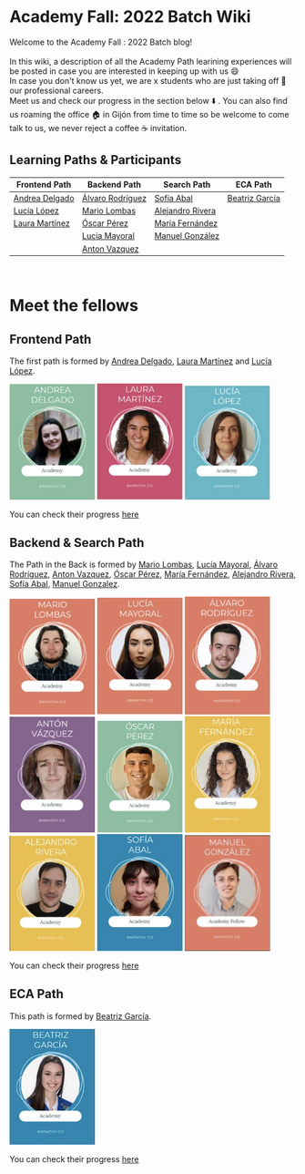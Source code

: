# Academy Fall: 2022 Batch Wiki

Welcome to the Academy Fall : 2022 Batch blog! <br><br>
In this wiki, a description of all the Academy Path learining experiences will be posted in case you are interested in keeping up with us 😄 <br>
In case you don't know us yet, we are x students who are just taking off 🚀 our professional careers.<br> Meet us and check our progress in the section below ⬇️ . You can also find us roaming the office 🏠 in Gijón from time to time so be welcome to come talk to us, we never reject a coffee ☕ invitation. <br>


## Learning Paths & Participants

| Frontend Path                                    | Backend Path                                      | Search Path                                         | ECA Path           |
|--------------------------------------------------|---------------------------------------------------|-----------------------------------------------------|--------------------|
| [Andrea Delgado](https://github.com/andreadlgdo) | [Álvaro Rodríguez](https://github.com/alvarorg14) | [Sofía Abal](https://github.com/Sofia-AF)           | [Beatriz García](https://github.com/beatrizgarciad) |
| [Lucía López](https://github.com/zhuzilu)        | [Mario Lombas](https://github.com/mlombas)        | [Alejandro Rivera](https://github.com/iskelazz)     |                    |
| [Laura Martínez](https://github.com/lauramargar) | [Óscar Pérez](https://github.com/uo265488)        | [María Fernández](https://github.com/mariaffnandez) |                    |
 |                                                  | [Lucia Mayoral](https://github.com/luciamayo)     | [Manuel González](https://github.com/gs-Manuel)  | |
|                                                  | [Anton Vazquez](https://github.com/AntonVazquez)     |                                                     | |

<br>

# Meet the fellows

## Frontend Path 

The first path is formed by [Andrea Delgado](https://github.com/andreadlgdo), [Laura Martínez](https://github.com/lauramargar) and [Lucía López](https://github.com/zhuzilu).

<div class="img_academy">
 <img class="img_path" src="https://github.com/empathyco/academy-batches/blob/main/assets/img/Andrea.png?raw=true" alt="Andrea" width="150px"/>
 <img class="img_path" src="https://github.com/empathyco/academy-batches/blob/main/assets/img/laura.png?raw=true" alt="Laura" width="150px"/>
 <img class="img_path" src="https://github.com/empathyco/academy-batches/blob/main/assets/img/lucia.png?raw=true" alt="Lucia" width="150px"/>
</div>

You can check their progress [here](front.md)

## Backend & Search Path
The Path in the Back is formed by [Mario Lombas](https://github.com/mlombas), [Lucía Mayoral](https://github.com/luciamayo), [Álvaro Rodríguez](https://github.com/alvarorg14), [Anton Vazquez](https://github.com/AntonVazquez), [Óscar Pérez](https://github.com/uo265488), [María Fernández](https://github.com/mariaffnandez), [Alejandro Rivera](https://github.com/iskelazz), [Sofía Abal](https://github.com/Sofia-AF), [Manuel Gonzalez](https://github.com/gs-Manuel).

<div class="img_academy">
 <img class="img_path" src="https://github.com/empathyco/academy-batches/blob/main/assets/img/mario.png?raw=true" alt="Mario" width="150px"/>
 <img class="img_path" src="https://github.com/empathyco/academy-batches/blob/main/assets/img/lucy.png?raw=true" alt="Lucy" width="150px"/>
 <img class="img_path" src="https://github.com/empathyco/academy-batches/blob/main/assets/img/alvaro.png?raw=true" alt="Alvaro" width="150px"/>
 <img class="img_path" src="https://github.com/empathyco/academy-batches/blob/main/assets/img/anton.png?raw=true" alt="Anton" width="150px"/>
 <img class="img_path" src="https://github.com/empathyco/academy-batches/blob/main/assets/img/oscar.png?raw=true" alt="Oscar" width="150px"/>
 <img class="img_path" src="https://github.com/empathyco/academy-batches/blob/main/assets/img/maria.png?raw=true" alt="Maria" width="150px"/>
 <img class="img_path" src="https://github.com/empathyco/academy-batches/blob/main/assets/img/alejandro.png?raw=true" alt="Alejandro" width="150px"/>
 <img class="img_path" src="https://github.com/empathyco/academy-batches/blob/main/assets/img/sofia.png?raw=true" alt="Sofia" width="150px"/>
 <img class="img_path" src="https://github.com/empathyco/academy-batches/blob/main/assets/img/Manuel.png?raw=true" alt="Manuel" width="150px"/>
</div>

You can check their progress [here](backAndSearch.md)

## ECA Path
This path is formed by [Beatriz García](https://github.com/beatrizgarciad).

<div>
<img class="img_path" src="https://github.com/empathyco/academy-batches/blob/main/assets/img/bea.png?raw=true" alt="Bea" width="150px"/>
</div>

You can check their progress [here](eca.md)


